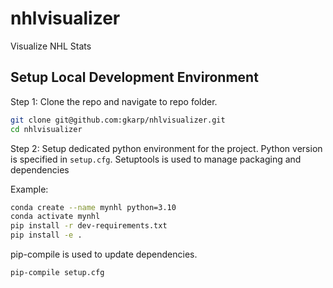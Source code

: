 # nhlvisualizer
Visualize NHL Stats

## Setup Local Development Environment

Step 1: Clone the repo and navigate to repo folder.

```bash
git clone git@github.com:gkarp/nhlvisualizer.git
cd nhlvisualizer
```

Step 2: Setup dedicated python environment for the project.
Python version is specified in `setup.cfg`.
Setuptools is used to manage packaging and dependencies

Example:
```bash
conda create --name mynhl python=3.10
conda activate mynhl
pip install -r dev-requirements.txt
pip install -e .
```

pip-compile is used to update dependencies.
```bash
pip-compile setup.cfg
```
